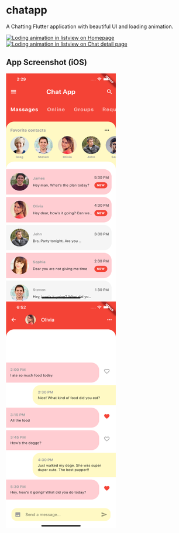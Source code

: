 # chatapp

A Chatting Flutter application with beautiful UI and loading animation.


<a href="https://imgflip.com/gif/41sy3r"><img src="https://i.imgflip.com/41sy3r.gif" title="Loding animation in listview on Homepage"/></a>
<a href="https://imgflip.com/gif/41sylf"><img src="https://i.imgflip.com/41sylf.gif" title="Loding animation in listview on Chat detail page"/></a>


## App Screenshot (iOS)
<p>
  <img src="screenshot/homeiOS.png" width="300" height="620" title="Home page iOS">
  <img src="screenshot/detailChatPageiOS.png" width="300" height="620" title="Chat history with loading animation">
</p>